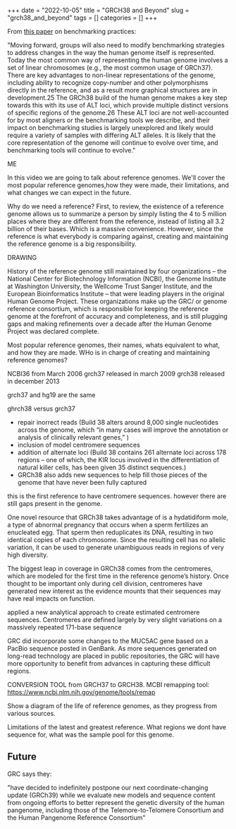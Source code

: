 +++ 
date = "2022-10-05"
title = "GRCH38 and Beyond"
slug = "grch38_and_beyond"
tags = []
categories = []
+++

From [this paper](https://www.ncbi.nlm.nih.gov/pmc/articles/PMC6699627/#SD1) on benchmarking practices:

"Moving forward, groups will also need to modify benchmarking strategies to address changes in the way the human genome itself is represented. Today the most common way of representing the human genome involves a set of linear chromosomes (e.g., the most common usage of GRCh37). There are key advantages to non-linear representations of the genome, including ability to recognize copy-number and other polymorphisms directly in the reference, and as a result more graphical structures are in development.25 The GRCh38 build of the human genome makes a key step towards this with its use of ALT loci, which provide multiple distinct versions of specific regions of the genome.26 These ALT loci are not well-accounted for by most aligners or the benchmarking tools we describe, and their impact on benchmarking studies is largely unexplored and likely would require a variety of samples with differing ALT alleles. It is likely that the core representation of the genome will continue to evolve over time, and benchmarking tools will continue to evolve."

ME

In this video we are going to talk about reference genomes. We'll cover the most popular reference genomes,how they were made, their limitations, and what changes we can expect in the future.

Why do we need a reference?
First, to review, the existence of a reference genome allows us to summarize a person by simply listing the 4 to 5 million places where they are different from the reference, instead of listing all 3.2 billion of their bases. Which is a massive convenience. However, since the reference is what everybody is comparing against, creating and maintaining the reference genome is a big responsibility.

DRAWING

History of the reference genome
still maintained by four organizations – the National Center for Biotechnology Information (NCBI), the Genome Institute at Washington University, the Wellcome Trust Sanger Institute, and the European Bioinformatics Institute – that were leading players in the original Human Genome Project. These organizations make up the GRC/ or genome reference consortium, which is responsible for keeping the reference genome at the forefront of accuracy and completeness, and is still plugging gaps and making refinements over a decade after the Human Genome Project was declared complete.

Most popular reference genomes, their names, whats equivalent to what, and how they are made.
WHo is in charge of creating and maintaining reference genomes?

NCBI36 from March 2006
grch37 released in march 2009
grch38 released in december 2013

grch37 and hg19 are the same

ghrch38 versus grch37

- repair inorrect reads (Build 38 alters around 8,000 single nucleotides across the genome, which “in many cases will improve the annotation or analysis of clinically relevant genes,” )
- inclusion of model centromere sequences
- addition of alternate loci (Build 38 contains 261 alternate loci across 178 regions – one of which, the KIR locus involved in the differentiation of natural killer cells, has been given 35 distinct sequences.)
- GRCh38 also adds new sequences to help fill those pieces of the genome that have never been fully captured

this is the first reference to have centromere sequences. however there are still gaps present in the genome.

One novel resource that GRCh38 takes advantage of is a hydatidiform mole, a type of abnormal pregnancy that occurs when a sperm fertilizes an enucleated egg. That sperm then reduplicates its DNA, resulting in two identical copies of each chromosome. Since the resulting cell has no allelic variation, it can be used to generate unambiguous reads in regions of very high diversity.

The biggest leap in coverage in GRCh38 comes from the centromeres, which are modeled for the first time in the reference genome’s history. Once thought to be important only during cell division, centromeres have generated new interest as the evidence mounts that their sequences may have real impacts on function.

applied a new analytical approach to create estimated centromere sequences. Centromeres are defined largely by very slight variations on a massively repeated 171-base sequence

GRC did incorporate some changes to the MUC5AC gene based on a PacBio sequence posted in GenBank. As more sequences generated on long-read technology are placed in public repositories, the GRC will have more opportunity to benefit from advances in capturing these difficult regions.

CONVERSION TOOL from GRCH37 to GRCH38. MCBI remapping tool: https://www.ncbi.nlm.nih.gov/genome/tools/remap

Show a diagram of the life of reference genomes, as they progress from various sources.

Limitations of the latest and greatest reference. What regions we dont have sequence for, what was the sample pool for this genome.

## Future

GRC says they:

"have decided to indefinitely postpone our next coordinate-changing update (GRCh39) while we evaluate new models and sequence content from ongoing efforts to better represent the genetic diversity of the human pangenome, including those of the Telemore-to-Telomere Consortium and the Human Pangenome Reference Consortium"
